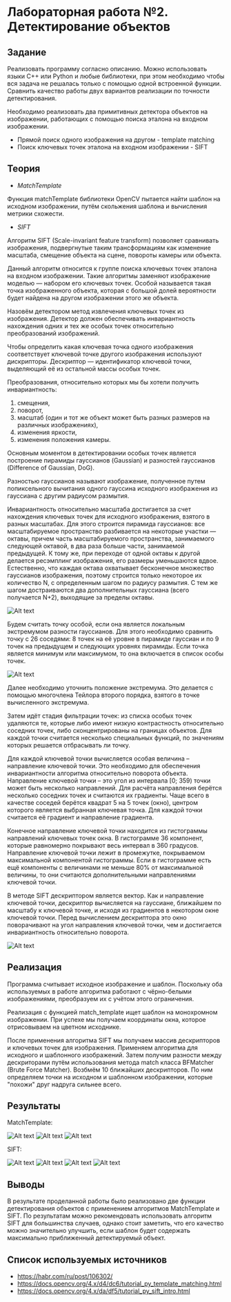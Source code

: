 # Лабораторная работа №2. Детектирование объектов

## Задание 
Реализовать программу согласно описанию. Можно использовать языки C++ или Python и любые библиотеки, при этом необходимо чтобы вся задача не решалась только с помощью одной встроенной функции. Сравнить качество работы двух вариантов реализации по точности детектирования.

Необходимо реализовать два примитивных детектора объектов на изображении, работающих с помощью поиска эталона на входном изображении.

* Прямой поиск одного изображения на другом - template matching
* Поиск ключевых точек эталона на входном изображении - SIFT

## Теория
* _MatchTemplate_

Функция matchTemplate библиотеки OpenCV пытается найти шаблон на исходном изображении, путём скольжения шаблона и вычисления метрики схожести.

* _SIFT_

Алгоритм SIFT (Scale-invariant feature transform) позволяет сравнивать изображения, подвергнутые таким трансформациям как изменение масштаба, смещение объекта на сцене, повороты камеры или объекта.

Данный алгоритм относится к группе поиска ключевых точек эталона на входном изображении. Такие алгоритмы заменяют изображение моделью — набором его ключевых точек. Особой называется такая точка изображенного объекта, которая с большой долей вероятности будет найдена на другом изображении этого же объекта.

Назовём детектором метод извлечения ключевых точек из изображения. Детектор должен обеспечивать инвариантность нахождения одних и тех же особых точек относительно преобразований изображений. 

Чтобы определить какая ключевая точка одного изображения соответствует ключевой точке другого изображения используют дискрипторы. Дескриптор — идентификатор ключевой точки, выделяющий её из остальной массы особых точек.

Преобразования, относительно которых мы бы хотели получить инвариантность:
1. смещения,
2. поворот,
3. масштаб (один и тот же объект может быть разных размеров на различных изображениях),
4. изменения яркости,
5. изменения положения камеры.

Основным моментом в детектировании особых точек является построение пирамиды гауссианов (Gaussian) и разностей гауссианов (Difference of Gaussian, DoG).

Разностью гауссианов называют изображение, полученное путем попиксельного вычитания одного гауссина исходного изображения из гауссиана с другим радиусом размытия.

Инвариантность относительно масштаба достигается за счет нахождения ключевых точек для исходного изображения, взятого в разных масштабах. Для этого строится пирамида гауссианов: все масштабируемое пространство разбивается на некоторые участки — октавы, причем часть масштабируемого пространства, занимаемого следующей октавой, в два раза больше части, занимаемой предыдущей. К тому же, при переходе от одной октавы к другой делается ресэмплинг изображения, его размеры уменьшаются вдвое. Естественно, что каждая октава охватывает бесконечное множество гауссианов изображения, поэтому строится только некоторое их количество N, с определенным шагом по радиусу размытия. С тем же шагом достраиваются два дополнительных гауссиана (всего получается N+2), выходящие за пределы октавы.

![Alt text](images/sift_describe_1.png?raw=true "SIFT")

Будем считать точку особой, если она является локальным экстремумом разности гауссианов. Для этого необходимо сравнить точку с 26 соседями: 8 точек на её уровне в пирамиде гауссиан и по 9 точек на предыдущем и следующих уровнях пирамиды. Если точка является минимум или максимумом, то она включается в список особы точек.

![Alt text](images/sift_describe_2.png?raw=true "SIFT")

Далее необходимо уточнить положение экстремума. Это делается с помощью многочлена Тейлора второго порядка, взятого в точке вычисленного экстремума.

Затем идёт стадия фильтрации точек: из списка особых точек удаляются те, которые либо имеют низкую контрастность относительно соседних точек, либо сконцентрированы на границах объектов. Для каждой точки считается несколько специальных функций, по значениям которых решается отбрасывать ли точку.

Для каждой ключевой точки вычисляется особая величина – направление ключевой точки. Это необходимо для обеспечения инвариантности алгоритма относительно поворота объекта. Направление ключевой точки – это угол из интервала [0; 359) точки может быть несколько направлений. Для расчёта направления берётся несколько соседних точек и считаются их градиенты. Чаще всего в качестве соседей берётся квадрат 5 на 5 точек (окно), центром которого является выбранная ключевая точка. Для каждой точки считается её градиент и направление градиента.

Конечное направление ключевой точки находится из гистограммы направлений ключевых точек окна. В гистограмме 36 компонент, которые равномерно покрывают весь интервал в 360 градусов. Направление ключевой точки лежит в промежутке, покрываемом максимальной компонентой гистограммы. Если в гистограмме есть ещё компоненты с величинами не меньше 80% от максимальной величины, то они считаются дополнительными направлениями ключевой точки.

В методе SIFT дескриптором является вектор. Как и направление ключевой точки, дескриптор вычисляется на гауссиане, ближайшем по масштабу к ключевой точке, и исходя из градиентов в некотором окне ключевой точки. Перед вычислением дескриптора это окно поворачивают на угол направления ключевой точки, чем и достигается инвариантность относительно поворота.

![Alt text](images/sift_describe_3.png?raw=true "SIFT")

## Реализация
Программа считывает исходное изображение и шаблон. Поскольку оба используемых в работе алгоритма работают с чёрно-белыми изображениями, преобразуем их с учётом этого ограничения.

Реализация с функцией match_template ищет шаблон на монохромном изображении. При успехе мы получаем координаты окна, которое отрисовываем на цветном исходнике.

После применения алгоритма SIFT мы получаем массив дескрипторов и ключевых точек для изображения. Применяем алгоритма для исходного и шаблонного изображений. Затем получим разности между дескриторами путём использования метода match класса BFMatcher (Brute Force Matcher). Возбмём 10 ближайших дескрипторов. По ним определяем точки на исходном и шаблонном изображении, которые "похожи" друг надруга сильнее всего.

## Результаты
MatchTemplate:

![Alt text](images/mt_sample_1.png?raw=true "MatchTemplate")
![Alt text](images/mt_sample_2.png?raw=true "MatchTemplate")
![Alt text](images/mt_sample_3.png?raw=true "MatchTemplate")

SIFT:

![Alt text](images/sift_sample_1.png?raw=true "SIFT")
![Alt text](images/sift_sample_2.png?raw=true "SIFT")
![Alt text](images/sift_sample_3.png?raw=true "SIFT")
![Alt text](images/sift_sample_4.png?raw=true "SIFT")

## Выводы
В результате проделанной работы было реализовано две функции детектирования объектов с применением алгоритмов MatchTemplate и SIFT. По результатам можно рекомендовать использовать алгоритм SIFT для большинства случаев, однако стоит заметить, что его качество можно значительно улучшить, если шаблон будет содержать максимально приближенный детектируемый объект.

## Список используемых источников
* https://habr.com/ru/post/106302/
* https://docs.opencv.org/4.x/d4/dc6/tutorial_py_template_matching.html
* https://docs.opencv.org/4.x/da/df5/tutorial_py_sift_intro.html